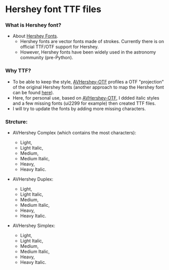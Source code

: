 # Hershey font TTF files

### What is Hershey font?
- About [Hershey Fonts](https://en.wikipedia.org/wiki/Hershey_fonts).
  - Hershey fonts are vector fonts made of strokes. Currently there is on official TTF/OTF support for Hershey.
  - However, Hershey fonts have been widely used in the astronomy community (pre-Python).

### Why TTF?
- To be able to keep the style, [AVHershey-OTF](https://github.com/scruss/AVHershey-OTF/tree/master/otf) profiles a OTF "projection" of the original Hershey fonts (another approach to map the Hershey font can be found [here](https://github.com/Dener-Silva/Hershey-TTF)).
- Here, for personal use, based on [AVHershey-OTF](https://github.com/scruss/AVHershey-OTF/tree/master/otf), I ddded italic styles and a few missing fonts (ui2299 for example) then created TTF files.
- I will try to update the fonts by adding more missing characters.


### Strcture:
- AVHershey Complex (which contains the most characters): 
  - Light, 
  - Light Italic, 
  - Medium, 
  - Medium Italic,
  - Heavy,
  - Heavy Italic.
  
- AVHershey Duplex: 
  - Light, 
  - Light Italic, 
  - Medium, 
  - Medium Italic,
  - Heavy,
  - Heavy Italic. 

- AVHershey Simplex: 
  - Light, 
  - Light Italic, 
  - Medium, 
  - Medium Italic,
  - Heavy,
  - Heavy Italic.
